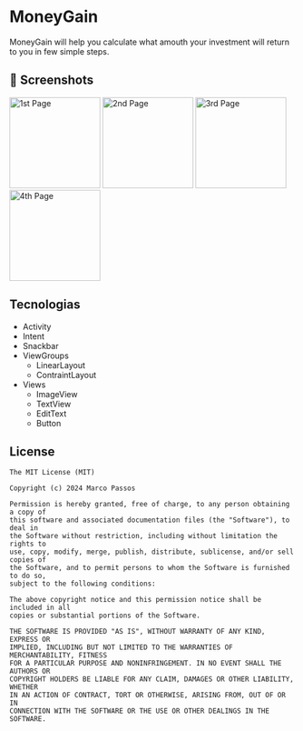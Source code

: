 # MoneyGain
MoneyGain will help you calculate what amouth your investment will return to you in few simple steps.

## :camera_flash: Screenshots
<!-- You can add more screenshots here if you like -->
<img src="https://github.com/user-attachments/assets/821a2f45-1fab-46b0-b105-0a7bc06d5ed4" alt="1st Page" width="160">
<img src="https://github.com/user-attachments/assets/38ae8689-1f98-43e7-a5c1-e2e072b4ac8b" alt="2nd Page" width="160">
<img src="https://github.com/user-attachments/assets/28784b83-ceac-4f79-a913-177d2345f5d7" alt="3rd Page" width="160">
<img src="https://github.com/user-attachments/assets/dc02daee-5953-4dc8-8869-d1739fe60f89" alt="4th Page" width="160">





## Tecnologias
- Activity
- Intent
- Snackbar
- ViewGroups
  - LinearLayout
  - ContraintLayout
- Views
    - ImageView
    - TextView
    - EditText
    - Button


## License
```
The MIT License (MIT)

Copyright (c) 2024 Marco Passos

Permission is hereby granted, free of charge, to any person obtaining a copy of
this software and associated documentation files (the "Software"), to deal in
the Software without restriction, including without limitation the rights to
use, copy, modify, merge, publish, distribute, sublicense, and/or sell copies of
the Software, and to permit persons to whom the Software is furnished to do so,
subject to the following conditions:

The above copyright notice and this permission notice shall be included in all
copies or substantial portions of the Software.

THE SOFTWARE IS PROVIDED "AS IS", WITHOUT WARRANTY OF ANY KIND, EXPRESS OR
IMPLIED, INCLUDING BUT NOT LIMITED TO THE WARRANTIES OF MERCHANTABILITY, FITNESS
FOR A PARTICULAR PURPOSE AND NONINFRINGEMENT. IN NO EVENT SHALL THE AUTHORS OR
COPYRIGHT HOLDERS BE LIABLE FOR ANY CLAIM, DAMAGES OR OTHER LIABILITY, WHETHER
IN AN ACTION OF CONTRACT, TORT OR OTHERWISE, ARISING FROM, OUT OF OR IN
CONNECTION WITH THE SOFTWARE OR THE USE OR OTHER DEALINGS IN THE SOFTWARE.
```
